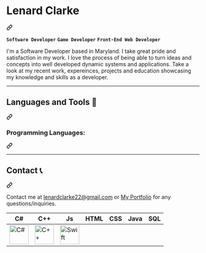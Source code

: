 <div class="markdown-heading" dir="auto"><h1 class="heading-element" dir="auto" >Lenard Clarke</h1><a id="user-content-ryan-abeysinghe" class="anchor" aria-label="Permalink: Ryan Abeysinghe" href="#ryan-abeysinghe"><svg class="octicon octicon-link" viewBox="0 0 16 16" version="1.1" width="16" height="16" aria-hidden="true"><path d="m7.775 3.275 1.25-1.25a3.5 3.5 0 1 1 4.95 4.95l-2.5 2.5a3.5 3.5 0 0 1-4.95 0 .751.751 0 0 1 .018-1.042.751.751 0 0 1 1.042-.018 1.998 1.998 0 0 0 2.83 0l2.5-2.5a2.002 2.002 0 0 0-2.83-2.83l-1.25 1.25a.751.751 0 0 1-1.042-.018.751.751 0 0 1-.018-1.042Zm-4.69 9.64a1.998 1.998 0 0 0 2.83 0l1.25-1.25a.751.751 0 0 1 1.042.018.751.751 0 0 1 .018 1.042l-1.25 1.25a3.5 3.5 0 1 1-4.95-4.95l2.5-2.5a3.5 3.5 0 0 1 4.95 0 .751.751 0 0 1-.018 1.042.751.751 0 0 1-1.042.018 1.998 1.998 0 0 0-2.83 0l-2.5 2.5a1.998 1.998 0 0 0 0 2.83Z"></path></svg></a></div>
<p dir="auto"> <strong><code>Software Developer</code></strong> <strong><code>Game Developer</code></strong> <strong><code>Front-End Web Developer</code></strong></p>

<p dir="auto">I'm a Software Developer based in Maryland. I take great pride and satisfaction in my work. I love the process of being able to turn 
  ideas and concepts into well developed dynamic systems and applications. Take a look at my recent work, expereinces, projects and education showcasing my knowledge and skills as a developer.</p>

<hr></hr>
<div class="markdown-heading" dir="auto"><h2 class="heading-element" dir="auto">Languages and Tools 🧰</h2><a id="user-content-languages-and-tools-" class="anchor" aria-label="Permalink: Languages and Tools 🧰" href="#languages-and-tools-"><svg class="octicon octicon-link" viewBox="0 0 16 16" version="1.1" width="16" height="16" aria-hidden="true"><path d="m7.775 3.275 1.25-1.25a3.5 3.5 0 1 1 4.95 4.95l-2.5 2.5a3.5 3.5 0 0 1-4.95 0 .751.751 0 0 1 .018-1.042.751.751 0 0 1 1.042-.018 1.998 1.998 0 0 0 2.83 0l2.5-2.5a2.002 2.002 0 0 0-2.83-2.83l-1.25 1.25a.751.751 0 0 1-1.042-.018.751.751 0 0 1-.018-1.042Zm-4.69 9.64a1.998 1.998 0 0 0 2.83 0l1.25-1.25a.751.751 0 0 1 1.042.018.751.751 0 0 1 .018 1.042l-1.25 1.25a3.5 3.5 0 1 1-4.95-4.95l2.5-2.5a3.5 3.5 0 0 1 4.95 0 .751.751 0 0 1-.018 1.042.751.751 0 0 1-1.042.018 1.998 1.998 0 0 0-2.83 0l-2.5 2.5a1.998 1.998 0 0 0 0 2.83Z"></path></svg></a></div>

<div class="markdown-heading" dir="auto"><h3 class="heading-element" dir="auto">Programming Languages:</h3><a id="user-content-programming-languages" class="anchor" aria-label="Permalink: Programming Languages:" href="#programming-languages"><svg class="octicon octicon-link" viewBox="0 0 16 16" version="1.1" width="16" height="16" aria-hidden="true"><path d="m7.775 3.275 1.25-1.25a3.5 3.5 0 1 1 4.95 4.95l-2.5 2.5a3.5 3.5 0 0 1-4.95 0 .751.751 0 0 1 .018-1.042.751.751 0 0 1 1.042-.018 1.998 1.998 0 0 0 2.83 0l2.5-2.5a2.002 2.002 0 0 0-2.83-2.83l-1.25 1.25a.751.751 0 0 1-1.042-.018.751.751 0 0 1-.018-1.042Zm-4.69 9.64a1.998 1.998 0 0 0 2.83 0l1.25-1.25a.751.751 0 0 1 1.042.018.751.751 0 0 1 .018 1.042l-1.25 1.25a3.5 3.5 0 1 1-4.95-4.95l2.5-2.5a3.5 3.5 0 0 1 4.95 0 .751.751 0 0 1-.018 1.042.751.751 0 0 1-1.042.018 1.998 1.998 0 0 0-2.83 0l-2.5 2.5a1.998 1.998 0 0 0 0 2.83Z"></path></svg></a></div>

<markdown-accessiblity-table data-catalyst=""><table>
<thead>
<tr>
<th>C#</th>
<th>C++</th>
<th>Js</th>
<th>HTML</th>
<th>CSS</th>
<th>Java</th>
<th>SQL</th>
</tr>
</thead>
<tbody>
<tr>
<td><a target="_blank" rel="noopener noreferrer nofollow" href="https://camo.githubusercontent.com/058a8b6c8eedbe1987507322540e816583453703349be4f62a17cfd8c89ec166/68747470733a2f2f63646e2e6a7364656c6976722e6e65742f67682f64657669636f6e732f64657669636f6e406c61746573742f69636f6e732f6373686172702f6373686172702d6f726967696e616c2e737667"><img alt="C#" width="50px" src="https://camo.githubusercontent.com/058a8b6c8eedbe1987507322540e816583453703349be4f62a17cfd8c89ec166/68747470733a2f2f63646e2e6a7364656c6976722e6e65742f67682f64657669636f6e732f64657669636f6e406c61746573742f69636f6e732f6373686172702f6373686172702d6f726967696e616c2e737667" data-canonical-src="https://cdn.jsdelivr.net/gh/devicons/devicon@latest/icons/csharp/csharp-original.svg" style="max-width: 100%;"></a></td>

<td><a target="_blank" rel="noopener noreferrer nofollow" href="https://raw.githubusercontent.com/jmnote/z-icons/master/svg/cplusplus.svg"><img alt="C++" width="50px" src="[https://camo.githubusercontent.com/7654611cc0c150086ff9327653d5d31ba93e71411ca0d4b98b1e1918631d2b05/68747470733a2f2f63646e2e6a7364656c6976722e6e65742f67682f64657669636f6e732f64657669636f6e406c61746573742f69636f6e732f707974686f6e2f707974686f6e2d6f7269](https://cdn.jsdelivr.net/gh/devicons/devicon@latest/icons/cplusplus/cplusplus-original.svg)67696e616c2e737667" data-canonical-src="https://cdn.jsdelivr.net/gh/devicons/devicon@latest/icons/cplusplus/cplusplus-original.svg" style="max-width: 100%;"></a></td>

 <hr></hr>

  <div class="markdown-heading" dir="auto"><h2 class="heading-element" dir="auto">Contact 📞</h2><a id="user-content-contact-" class="anchor" aria-label="Permalink: Contact 📞" href="#contact-"><svg class="octicon octicon-link" viewBox="0 0 16 16" version="1.1" width="16" height="16" aria-hidden="true"><path d="m7.775 3.275 1.25-1.25a3.5 3.5 0 1 1 4.95 4.95l-2.5 2.5a3.5 3.5 0 0 1-4.95 0 .751.751 0 0 1 .018-1.042.751.751 0 0 1 1.042-.018 1.998 1.998 0 0 0 2.83 0l2.5-2.5a2.002 2.002 0 0 0-2.83-2.83l-1.25 1.25a.751.751 0 0 1-1.042-.018.751.751 0 0 1-.018-1.042Zm-4.69 9.64a1.998 1.998 0 0 0 2.83 0l1.25-1.25a.751.751 0 0 1 1.042.018.751.751 0 0 1 .018 1.042l-1.25 1.25a3.5 3.5 0 1 1-4.95-4.95l2.5-2.5a3.5 3.5 0 0 1 4.95 0 .751.751 0 0 1-.018 1.042.751.751 0 0 1-1.042.018 1.998 1.998 0 0 0-2.83 0l-2.5 2.5a1.998 1.998 0 0 0 0 2.83Z"></path></svg></a></div>
  <p dir="auto">Contact me at <a href="mailto:lenardclarke22@gmail.com">lenardclarke22@gmail.com</a> or <a href="https://ryanabeysinghe.com/contact" rel="nofollow">My Portfolio</a> for any questions/inquiries.</p>
<td><a target="_blank" rel="noopener noreferrer nofollow" href="https://camo.githubusercontent.com/be6ed73746f4734215278b6a7e269d1b0f86cd1f81051a80c59cb056cdc2f17a/68747470733a2f2f63646e2e6a7364656c6976722e6e65742f67682f64657669636f6e732f64657669636f6e406c61746573742f69636f6e732f73776966742f73776966742d6f726967696e616c2e737667"><img alt="Swift" width="50px" src="https://camo.githubusercontent.com/be6ed73746f4734215278b6a7e269d1b0f86cd1f81051a80c59cb056cdc2f17a/68747470733a2f2f63646e2e6a7364656c6976722e6e65742f67682f64657669636f6e732f64657669636f6e406c61746573742f69636f6e732f73776966742f73776966742d6f726967696e616c2e737667" data-canonical-src="https://cdn.jsdelivr.net/gh/devicons/devicon@latest/icons/swift/swift-original.svg" style="max-width: 100%;"></a></td>
</tr>
</tbody>
</table></markdown-accessiblity-table>


